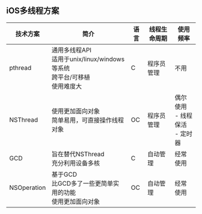 ## iOS多线程方案

| **技术方案** | **简介**                                                     | **语言** | **线程生命周期** | **使用频率**                             |
| ------------ | ------------------------------------------------------------ | -------- | ---------------- | ---------------------------------------- |
| pthread      | 通用多线程API<br />适用于unix/linux/windows等系统<br />跨平台/可移植<br />使用难度大 | C        | 程序员管理       | 不用                                     |
| NSThread     | 使用更加面向对象<br />简单易用，可直接操作线程对象           | OC       | 程序员管理       | 偶尔使用<br /> - 线程保活<br /> - 定时器 |
| GCD          | 旨在替代NSThread<br />充分利用设备多核                       | C        | 自动管理         | 经常使用                                 |
| NSOperation  | 基于GCD<br />比GCD多了一些更简单实用的功能<br />使用更加面向对象 | OC       | 自动管理         | 经常使用                                 |